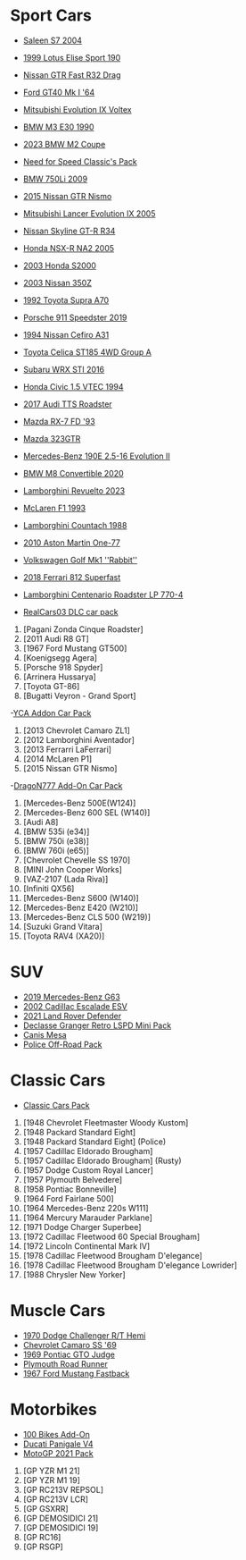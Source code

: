 <!-- Example:
  - [Mod name](link-to-mod)
-->


# Sport Cars

- [Saleen S7 2004](https://www.gta5-mods.com/vehicles/saleen-s7-2004-add-on)
- [1999 Lotus Elise Sport 190](https://www.gta5-mods.com/vehicles/1999-lotus-elise-sport-190-add-on-extras-template-lods-vehfuncs-cipherog)
- [Nissan GTR Fast R32 Drag](https://www.gta5-mods.com/vehicles/nissan-gtr-fast-r32-drag-addon-fivem)
- [Ford GT40 Mk I '64](https://www.gta5-mods.com/vehicles/ford-gt40-mk-i-64-add-on-template-extras)
- [Mitsubishi Evolution IX Voltex](https://www.gta5-mods.com/vehicles/mitsubishi-evolution-ix-voltex-add-on-fivem-extras-template)
- [BMW M3 E30 1990](https://www.gta5-mods.com/vehicles/bmw-m3-e30-1990-add-on-tuning-template)
- [2023 BMW M2 Coupe](https://www.gta5-mods.com/vehicles/2023-bmw-m2-coupe-addon-fivem)
- [Need for Speed Classic's Pack](https://www.gta5-mods.com/vehicles/need-for-speed-classic-s-pack-addon-tuning-devildexter23)
- [BMW 750Li 2009](https://www.gta5-mods.com/vehicles/bmw-750li-2009)
- [2015 Nissan GTR Nismo](https://www.gta5-mods.com/vehicles/2015-nissan-gtr-nismo-yca-y97y)
- [Mitsubishi Lancer Evolution IX 2005](https://www.gta5-mods.com/vehicles/mitsubishi-lancer-evolution-ix-2005-add-on-tuning-template-fivem-rhd)
- [Nissan Skyline GT-R R34](https://www.gta5-mods.com/vehicles/nissan-skyline)
- [Honda NSX-R NA2 2005](https://www.gta5-mods.com/vehicles/honda-nsx-r-na2-2005-add-on-tuning-template-fivem-rhd)
- [2003 Honda S2000](https://www.gta5-mods.com/vehicles/2003-honda-s2000-add-on-vehfuncs-v-tuning-template)
- [2003 Nissan 350Z](https://www.gta5-mods.com/vehicles/2003-nissan-350z-add-on-tuning-template)
- [1992 Toyota Supra A70](https://www.gta5-mods.com/vehicles/1992-toyota-supra-a70-addon-tuning-template)
- [Porsche 911 Speedster 2019](https://www.gta5-mods.com/vehicles/porsche-911-speedster-2019-add-on)
- [1994 Nissan Cefiro A31](https://www.gta5-mods.com/vehicles/1994-nissan-cefiro-a31-add-on-fivem-tuning-templates-unlocked)
- [Toyota Celica ST185 4WD Group A](https://www.gta5-mods.com/vehicles/toyota-celica-st185-4wd-group-a-add-on-fivem-lods-vehfuncs-tuning-navefa_)
- [Subaru WRX STI 2016](https://www.gta5-mods.com/vehicles/subaru-wrx-sti-2016-add-on-livery-tuning-extras)
- [Honda Civic 1.5 VTEC 1994](https://www.gta5-mods.com/vehicles/honda-civic-1-5-vtec-1994-add-on)
- [2017 Audi TTS Roadster](https://www.gta5-mods.com/vehicles/2017-audi-tts-roadster-animated-roof-add-on-template)
- [Mazda RX-7 FD '93](https://www.gta5-mods.com/vehicles/mazda-rx-7-fd-93-add-on-tuning-template)
- [Mazda 323GTR](https://www.gta5-mods.com/vehicles/mazda-323gtr-add-on)
- [Mercedes-Benz 190E 2.5-16 Evolution II](https://www.gta5-mods.com/vehicles/mercedes-benz-190e-2-5-16-evolution-ii)
- [BMW M8 Convertible 2020](https://www.gta5-mods.com/vehicles/bmw-m8-convetirbe-2020-add-on-replace)
- [Lamborghini Revuelto 2023](https://www.gta5-mods.com/vehicles/lamborghini-revuelto-2023-add-on-replace)
- [McLaren F1 1993](https://www.gta5-mods.com/vehicles/mclaren-f1-1993-add-on-template-extras)
- [Lamborghini Countach 1988](https://www.gta5-mods.com/vehicles/lamborghini-countach-1988-add-on-template-extras)
- [2010 Aston Martin One-77](https://www.gta5-mods.com/vehicles/2010-aston-martin-one-77-add-on-template)
- [Volkswagen Golf Mk1 ''Rabbit''](https://www.gta5-mods.com/vehicles/volskwagen-golf-mk1-rabitt-addon-replace)
- [2018 Ferrari 812 Superfast](https://www.gta5-mods.com/vehicles/ferrari-812-superfast)
- [Lamborghini Centenario Roadster LP 770-4](https://www.gta5-mods.com/vehicles/lamborghini-centenario-roadster)

- [RealCars03 DLC car pack](https://www.gta5-mods.com/vehicles/realcars03-dlc-from-gtav-mods-as-new-addon)
1. [Pagani Zonda Cinque Roadster]
2. [2011 Audi R8 GT]
3. [1967 Ford Mustang GT500]
4. [Koenigsegg Agera]
5. [Porsche 918 Spyder]
6. [Arrinera Hussarya]
7. [Toyota GT-86]
8. [Bugatti Veyron - Grand Sport]

-[YCA Addon Car Pack](https://www.gtainside.com/en/gta5/cars/79003-yca-addon-car-pack-2013-camaro-zl1/)
1. [2013 Chevrolet Camaro ZL1]
2. [2012 Lamborghini Aventador]
3. [2013 Ferrarri LaFerrari]
4. [2014 McLaren P1]
5. [2015 Nissan GTR Nismo]

-[DragoN777 Add-On Car Pack](https://www.gta5-mods.com/vehicles/dragon777-add-on-car-pack)
1. [Mercedes-Benz 500E(W124)] 
2. [Mercedes-Benz 600 SEL (W140)]
3. [Audi A8]
4. [BMW 535i (e34)]
5. [BMW 750i (e38)]
6. [BMW 760i (e65)]
7. [Chevrolet Chevelle SS 1970]
8. [MINI John Cooper Works]
9. [VAZ-2107 (Lada Riva)]
10. [Infiniti QX56]
11. [Mercedes-Benz S600 (W140)]
12. [Mercedes-Benz E420 (W210)]
13. [Mercedes-Benz CLS 500 (W219)]
14. [Suzuki Grand Vitara]
15. [Toyota RAV4 (XA20)]


# SUV

- [2019 Mercedes-Benz G63](https://www.gta5-mods.com/vehicles/2019-mercedes-benz-g63-addon-replace)
- [2002 Cadillac Escalade ESV](https://www.gta5-mods.com/vehicles/2002-cadillac-escalade-esv-add-on)
- [2021 Land Rover Defender](https://www.gta5-mods.com/vehicles/2021-land-rover-defender-addon-replace-dials-lods)
- [Declasse Granger Retro LSPD Mini Pack](https://www.gta5-mods.com/vehicles/declasse-granger-retro-lspd-minipack-addon)
- [Canis Mesa](https://www.gta5-mods.com/vehicles/canis-mesa-add-on)
- [Police Off-Road Pack](https://www.gta5-mods.com/vehicles/police-blazer-aqua-amphibious-quad-bike-add-on-template)

# Classic Cars

- [Classic Cars Pack](https://www.gta5-mods.com/vehicles/classic-cars-pack-vol-2)
1. [1948 Chevrolet Fleetmaster Woody Kustom]
2. [1948 Packard Standard Eight]
3. [1948 Packard Standard Eight] (Police)
4. [1957 Cadillac Eldorado Brougham]
5. [1957 Cadillac Eldorado Brougham] (Rusty)
6. [1957 Dodge Custom Royal Lancer]
7. [1957 Plymouth Belvedere]
8. [1958 Pontiac Bonneville]
9. [1964 Ford Fairlane 500]
10. [1964 Mercedes-Benz 220s W111]
11. [1964 Mercury Marauder Parklane]
12. [1971 Dodge Charger Superbee]
13. [1972 Cadillac Fleetwood 60 Special Brougham]
14. [1972 Lincoln Continental Mark IV]
15. [1978 Cadillac Fleetwood Brougham D'elegance]
16. [1978 Cadillac Fleetwood Brougham D'elegance Lowrider]
17. [1988 Chrysler New Yorker]

# Muscle Cars

- [1970 Dodge Challenger R/T Hemi](https://www.gta5-mods.com/vehicles/1970-dodge-challenger-r-t-hemi-add-on-tuning-template)
- [Chevrolet Camaro SS '69](https://www.gta5-mods.com/vehicles/chevrolet-camaro-ss-69-add-on-extras-tuning-template)
- [1969 Pontiac GTO Judge](https://www.gta5-mods.com/vehicles/1969-pontiac-gto-judge-add-on-template)
- [Plymouth Road Runner](https://www.gta5-mods.com/vehicles/plymouth-road-runner-from-fast-and-furious-7-add-on-vehfuncs-v)
- [1967 Ford Mustang Fastback](https://www.gta5-mods.com/vehicles/1967-ford-mustang-fastback-add-on)

# Motorbikes

- [100 Bikes Add-On](https://www.gta5-mods.com/vehicles/zbike-add-on-55-bikes-compilation-pack)
- [Ducati Panigale V4](https://www.gta5-mods.com/vehicles/ducati-panigale-v4-pack-add-on-tuning-liveries)
- [MotoGP 2021 Pack](https://www.gta5-mods.com/vehicles/motogp-2021-pack-add-on-tuning-liveries)

1. [GP YZR M1 21]
2. [GP YZR M1 19]
3. [GP RC213V REPSOL]
4. [GP RC213V LCR]
5. [GP GSXRR]
6. [GP DEMOSIDICI 21]
7. [GP DEMOSIDICI 19]
8. [GP RC16]
9. [GP RSGP]
